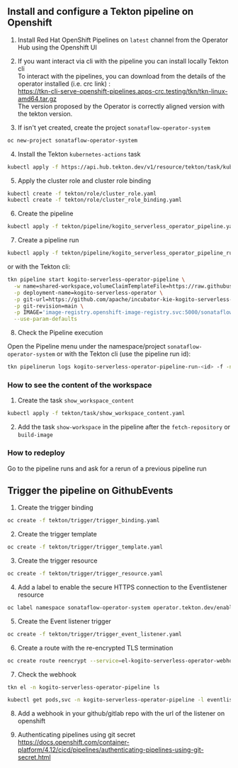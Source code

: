 ## Install and configure a Tekton pipeline on Openshift

1) Install Red Hat OpenShift Pipelines on `latest` channel from the Operator Hub using the Openshift UI

2) If you want interact via cli with the pipeline you can install locally Tekton cli  
   To interact with the pipelines, you can download from the details of the operator installed (i.e. crc link) :  
   https://tkn-cli-serve-openshift-pipelines.apps-crc.testing/tkn/tkn-linux-amd64.tar.gz  
   The version proposed by the Operator is correctly aligned version with the tekton version.

3) If isn't yet created, create the project  `sonataflow-operator-system`
```sh
oc new-project sonataflow-operator-system
```

4) Install the Tekton `kubernetes-actions` task
```sh
kubectl apply -f https://api.hub.tekton.dev/v1/resource/tekton/task/kubernetes-actions/0.2/raw
```

5) Apply the cluster role and cluster role binding
```sh
kubectl create -f tekton/role/cluster_role.yaml
kubectl create -f tekton/role/cluster_role_binding.yaml
```

6) Create the pipeline
```sh
kubectl apply -f tekton/pipeline/kogito_serverless_operator_pipeline.yaml
```

7) Create a pipeline run 
```sh
kubectl apply -f tekton/pipeline/kogito_serverless_operator_pipeline_run.yaml
```

or with the Tekton cli:
```sh
tkn pipeline start kogito-serverless-operator-pipeline \
  -w name=shared-workspace,volumeClaimTemplateFile=https://raw.githubusercontent.com/apache/incubator-kie-kogito-serverless-operator/main/tekton/volume/persistent_volume.yaml \
  -p deployment-name=kogito-serverless-operator \
  -p git-url=https://github.com/apache/incubator-kie-kogito-serverless-operator.git \
  -p git-revision=main \
  -p IMAGE='image-registry.openshift-image-registry.svc:5000/sonataflow-operator-system/kogito-serverless-operator:latest' \
  --use-param-defaults
```

8) Check the Pipeline execution
 
Open the Pipeline menu under the namespace/project `sonataflow-operator-system`
or with the Tekton cli (use the pipeline run id):

```sh
tkn pipelinerun logs kogito-serverless-operator-pipeline-run-<id> -f -n <your-namespace>
```

### How to see the content of the workspace

1) Create the task `show_workspace_content`

```sh
kubectl apply -f tekton/task/show_workspace_content.yaml
```

2) Add the task `show-workspace` in the pipeline after the `fetch-repository` or `build-image`

### How to redeploy

Go to the pipeline runs and ask for a rerun of a previous pipeline run


## Trigger the pipeline on GithubEvents

1) Create the trigger binding
```sh
oc create -f tekton/trigger/trigger_binding.yaml
```

2) Create the trigger template
```sh
oc create -f tekton/trigger/trigger_template.yaml
```

3) Create the trigger resource
```sh
oc create -f tekton/trigger/trigger_resource.yaml
```

4) Add a label to enable the secure HTTPS connection to the Eventlistener resource
```sh
oc label namespace sonataflow-operator-system operator.tekton.dev/enable-annotation=enabled
```

5) Create the Event listener trigger
```sh
oc create -f tekton/trigger/trigger_event_listener.yaml
```

6) Create a route with the re-encrypted TLS termination
```sh
oc create route reencrypt --service=el-kogito-serverless-operator-webhook --cert=tls.crt --key=tls.key --ca-cert=ca.crt --hostname=<hostname>
```

7) Check the webhook
```sh
tkn el -n kogito-serverless-operator-pipeline ls
```

```sh
kubectl get pods,svc -n kogito-serverless-operator-pipeline -l eventlistener=kogito-serverless-operator-webhook
```

8) Add a webhook in your github/gitlab repo with the url of the listener on openshift

9) Authenticating pipelines using git secret
   https://docs.openshift.com/container-platform/4.12/cicd/pipelines/authenticating-pipelines-using-git-secret.html

